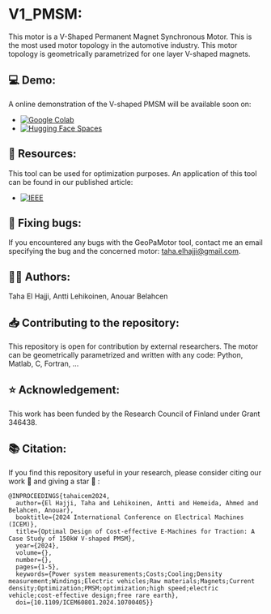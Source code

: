 # V1_PMSM:
This motor is a V-Shaped Permanent Magnet Synchronous Motor. This is the most used motor topology in the automotive industry. This motor topology is geometrically parametrized for one layer V-shaped magnets.

## :computer: Demo:
A online demonstration of the V-shaped PMSM will be available soon on:
* [![Google Colab](https://colab.research.google.com/assets/colab-badge.svg)]()
* [![Hugging Face Spaces](https://img.shields.io/badge/%F0%9F%A4%97%20Hugging%20Face-Spaces-blue)]()

## :open_book: Resources:
This tool can be used for optimization purposes. An application of this tool can be found in our published article:
* [![IEEE](https://img.shields.io/badge/IEEE-ICEM_Conference-blue?logo=ieee)](https://ieeexplore.ieee.org/document/10700405)

## :bug: Fixing bugs:
If you encountered any bugs with the GeoPaMotor tool, contact me an email specifying the bug and the concerned motor: taha.elhajji@gmail.com.

## :technologist: Authors:
Taha El Hajji, Antti Lehikoinen, Anouar Belahcen

## :inbox_tray: Contributing to the repository:
This repository is open for contribution by external researchers. The motor can be geometrically parametrized and written with any code: Python, Matlab, C, Fortran, ...

## :star: Acknowledgement:
This work has been funded by the Research Council of Finland under Grant 346438.

## :books: Citation:
If you find this repository useful in your research, please consider citing our work :pencil: and giving a star :star2: :
```
@INPROCEEDINGS{tahaicem2024,
  author={El Hajji, Taha and Lehikoinen, Antti and Hemeida, Ahmed and Belahcen, Anouar},
  booktitle={2024 International Conference on Electrical Machines (ICEM)}, 
  title={Optimal Design of Cost-effective E-Machines for Traction: A Case Study of 150kW V-shaped PMSM}, 
  year={2024},
  volume={},
  number={},
  pages={1-5},
  keywords={Power system measurements;Costs;Cooling;Density measurement;Windings;Electric vehicles;Raw materials;Magnets;Current density;Optimization;PMSM;optimization;high speed;electric vehicle;cost-effective design;free rare earth},
  doi={10.1109/ICEM60801.2024.10700405}}
